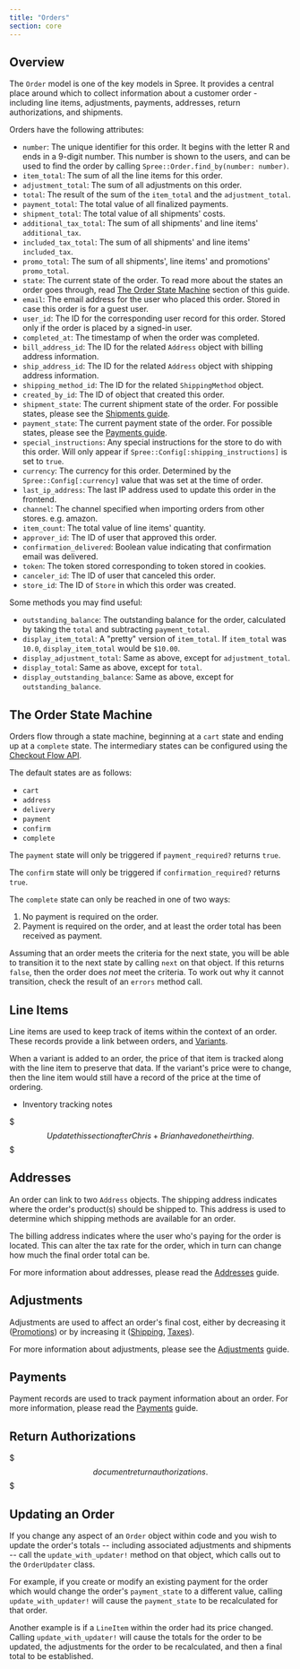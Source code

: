 ```yaml
---
title: "Orders"
section: core
---
```


## Overview

The `Order` model is one of the key models in Spree. It provides a central place around which to collect information about a customer order - including line items, adjustments, payments, addresses, return authorizations, and shipments.

Orders have the following attributes:

* `number`: The unique identifier for this order. It begins with the letter R and ends in a 9-digit number. This number is shown to the users, and can be used to find the order by calling `Spree::Order.find_by(number: number)`.
* `item_total`: The sum of all the line items for this order.
* `adjustment_total`: The sum of all adjustments on this order.
* `total`: The result of the sum of the `item_total` and the `adjustment_total`.
* `payment_total`: The total value of all finalized payments.
* `shipment_total`: The total value of all shipments' costs.
* `additional_tax_total`: The sum of all shipments' and line items' `additional_tax`.
* `included_tax_total`: The sum of all shipments' and line items' `included_tax`.
* `promo_total`: The sum of all shipments', line items' and promotions' `promo_total`.
* `state`: The current state of the order. To read more about the states an order goes through, read [The Order State Machine](#the-order-state-machine) section of this guide.
* `email`: The email address for the user who placed this order. Stored in case this order is for a guest user.
* `user_id`: The ID for the corresponding user record for this order. Stored only if the order is placed by a signed-in user.
* `completed_at`: The timestamp of when the order was completed.
* `bill_address_id`: The ID for the related `Address` object with billing address information.
* `ship_address_id`: The ID for the related `Address` object with shipping address information.
* `shipping_method_id`: The ID for the related `ShippingMethod` object.
* `created_by_id`: The ID of object that created this order.
* `shipment_state`: The current shipment state of the order. For possible states, please see the [Shipments guide](/developer/core/shipments.html).
* `payment_state`: The current payment state of the order. For possible states, please see the [Payments guide](/developer/core/payments.html).
* `special_instructions`: Any special instructions for the store to do with this order. Will only appear if `Spree::Config[:shipping_instructions]` is set to `true`.
* `currency`: The currency for this order. Determined by the `Spree::Config[:currency]` value that was set at the time of order.
* `last_ip_address`: The last IP address used to update this order in the frontend.
* `channel`: The channel specified when importing orders from other stores. e.g. amazon.
* `item_count`: The total value of line items' quantity.
* `approver_id`: The ID of user that approved this order.
* `confirmation_delivered`: Boolean value indicating that confirmation email was delivered.
* `token`: The token stored corresponding to token stored in cookies.
* `canceler_id`: The ID of user that canceled this order.
* `store_id`: The ID of `Store` in which this order was created.

Some methods you may find useful:

* `outstanding_balance`: The outstanding balance for the order, calculated by taking the `total` and subtracting `payment_total`.
* `display_item_total`: A "pretty" version of `item_total`. If `item_total` was `10.0`, `display_item_total` would be `$10.00`.
* `display_adjustment_total`: Same as above, except for `adjustment_total`.
* `display_total`: Same as above, except for `total`.
* `display_outstanding_balance`: Same as above, except for `outstanding_balance`.

## The Order State Machine

Orders flow through a state machine, beginning at a `cart` state and ending up at a `complete` state. The intermediary states can be configured using the [Checkout Flow API](/developer/customization/checkout.html).

The default states are as follows:

* `cart`
* `address`
* `delivery`
* `payment`
* `confirm`
* `complete`

The `payment` state will only be triggered if `payment_required?` returns `true`.

The `confirm` state will only be triggered if `confirmation_required?` returns `true`.

The `complete` state can only be reached in one of two ways:

1. No payment is required on the order.
2. Payment is required on the order, and at least the order total has been received as payment.

Assuming that an order meets the criteria for the next state, you will be able to transition it to the next state by calling `next` on that object. If this returns `false`, then the order does *not* meet the criteria. To work out why it cannot transition, check the result of an `errors` method call.

## Line Items

Line items are used to keep track of items within the context of an order. These records provide a link between orders, and [Variants](products#variants).

When a variant is added to an order, the price of that item is tracked along with the line item to preserve that data. If the variant's price were to change, then the line item would still have a record of the price at the time of ordering.

* Inventory tracking notes

$$$
Update this section after Chris+Brian have done their thing.
$$$

## Addresses

An order can link to two `Address` objects. The shipping address indicates where the order's product(s) should be shipped to. This address is used to determine which shipping methods are available for an order.

The billing address indicates where the user who's paying for the order is located. This can alter the tax rate for the order, which in turn can change how much the final order total can be.

For more information about addresses, please read the [Addresses](/developer/core/addresses.html) guide.

## Adjustments

Adjustments are used to affect an order's final cost, either by decreasing it ([Promotions](/developer/core/promotions.html)) or by increasing it ([Shipping](/developer/core/shipments.html), [Taxes](/developer/core/taxation.html)).

For more information about adjustments, please see the [Adjustments](/developer/core/adjustments.html) guide.

## Payments

Payment records are used to track payment information about an order. For more information, please read the [Payments](/developer/core/payments.html) guide.

## Return Authorizations

$$$
document return authorizations.
$$$

## Updating an Order

If you change any aspect of an `Order` object within code and you wish to update the order's totals -- including associated adjustments and shipments -- call the `update_with_updater!` method on that object, which calls out to the `OrderUpdater` class.

For example, if you create or modify an existing payment for the order which would change the order's `payment_state` to a different value, calling `update_with_updater!` will cause the `payment_state` to be recalculated for that order.

Another example is if a `LineItem` within the order had its price changed. Calling `update_with_updater!` will cause the totals for the order to be updated, the adjustments for the order to be recalculated, and then a final total to be established.
